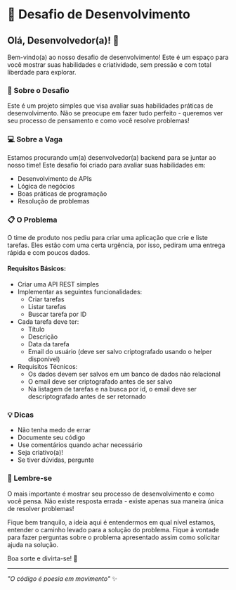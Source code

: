 # 🚀 Desafio de Desenvolvimento

## Olá, Desenvolvedor(a)! 👋

Bem-vindo(a) ao nosso desafio de desenvolvimento! Este é um espaço para você mostrar suas habilidades e criatividade, sem pressão e com total liberdade para explorar.

### 🎯 Sobre o Desafio

Este é um projeto simples que visa avaliar suas habilidades práticas de desenvolvimento. Não se preocupe em fazer tudo perfeito - queremos ver seu processo de pensamento e como você resolve problemas!

### 💻 Sobre a Vaga

Estamos procurando um(a) desenvolvedor(a) backend para se juntar ao nosso time! Este desafio foi criado para avaliar suas habilidades em:

- Desenvolvimento de APIs
- Lógica de negócios
- Boas práticas de programação
- Resolução de problemas

### 📋 O Problema

O time de produto nos pediu para criar uma aplicação que crie e liste tarefas. Eles estão com uma certa urgência, por isso, pediram uma entrega rápida e com poucos dados.

#### Requisitos Básicos:

- Criar uma API REST simples
- Implementar as seguintes funcionalidades:
  - Criar tarefas
  - Listar tarefas
  - Buscar tarefa por ID
- Cada tarefa deve ter:
  - Título
  - Descrição
  - Data da tarefa
  - Email do usuário (deve ser salvo criptografado usando o helper disponível)
- Requisitos Técnicos:
  - Os dados devem ser salvos em um banco de dados não relacional
  - O email deve ser criptografado antes de ser salvo
  - Na listagem de tarefas e na busca por id, o email deve ser descriptografado antes de ser retornado

### 💡 Dicas

- Não tenha medo de errar
- Documente seu código
- Use comentários quando achar necessário
- Seja criativo(a)!
- Se tiver dúvidas, pergunte

### 🎨 Lembre-se

O mais importante é mostrar seu processo de desenvolvimento e como você pensa. Não existe resposta errada - existe apenas sua maneira única de resolver problemas!

Fique bem tranquilo, a ideia aqui é entendermos em qual nível estamos, entender o caminho levado para a solução do problema. Fique à vontade para fazer perguntas sobre o problema apresentado assim como solicitar ajuda na solução.

Boa sorte e divirta-se! 🎉

---

_"O código é poesia em movimento"_ ✨

